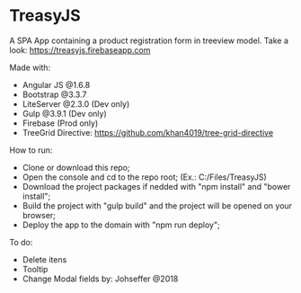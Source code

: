 # TreasyJS

A SPA App containing a product registration form in treeview model.
Take a look: https://treasyjs.firebaseapp.com

Made with:

* Angular JS @1.6.8
* Bootstrap @3.3.7
* LiteServer @2.3.0 (Dev only)
* Gulp @3.9.1 (Dev only)
* Firebase (Prod only)
* TreeGrid Directive: https://github.com/khan4019/tree-grid-directive

How to run:

- Clone or download this repo;
- Open the console and cd to the repo root; (Ex.: C:/Files/TreasyJS)
- Download the project packages if nedded with "npm install" and "bower install";
- Build the project with "gulp build" and the project will be opened on your browser;
- Deploy the app to the domain with "npm run deploy";

To do:

- Delete itens
- Tooltip
- Change Modal fields
                                                                              by: Johseffer @2018
